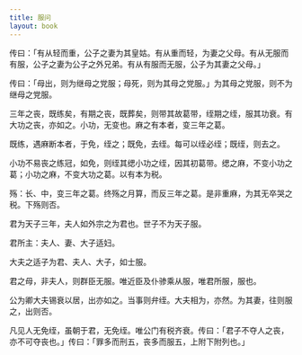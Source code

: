 ```yaml
---
title: 服问
layout: book
---
```


传曰：「有从轻而重，公子之妻为其皇姑。有从重而轻，为妻之父母。有从无服而有服，公子之妻为公子之外兄弟。有从有服而无服，公子为其妻之父母。」

传曰：「母出，则为继母之党服；母死，则为其母之党服。」为其母之党服，则不为继母之党服。

三年之丧，既练矣，有期之丧，既葬矣，则带其故葛带，绖期之绖，服其功衰。有大功之丧，亦如之。小功，无变也。麻之有本者，变三年之葛。

既练，遇麻断本者，于免，绖之；既免，去绖。每可以绖必绖；既绖，则去之。

小功不易丧之练冠，如免，则绖其缌小功之绖，因其初葛带。缌之麻，不变小功之葛；小功之麻，不变大功之葛。以有本为税。

殇：长、中，变三年之葛。终殇之月算，而反三年之葛。是非重麻，为其无卒哭之税。下殇则否。

君为天子三年，夫人如外宗之为君也。世子不为天子服。

君所主：夫人、妻、大子适妇。

大夫之适子为君、夫人、大子，如士服。

君之母，非夫人，则群臣无服。唯近臣及仆骖乘从服，唯君所服，服也。

公为卿大夫锡衰以居，出亦如之。当事则弁绖。大夫相为，亦然。为其妻，往则服之，出则否。

凡见人无免绖，虽朝于君，无免绖。唯公门有税齐衰。传曰：「君子不夺人之丧，亦不可夺丧也。」传曰：「罪多而刑五，丧多而服五，上附下附列也。」

